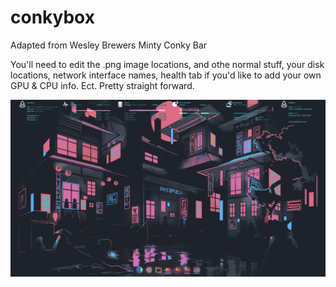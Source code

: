 # conkybox
Adapted from Wesley Brewers Minty Conky Bar

You'll need to edit the .png image locations, and othe normal stuff, your disk locations, network interface names, health tab if you'd like to add your own GPU & CPU info.  Ect.  Pretty straight forward.

![preview](img/conkybox3.png)
